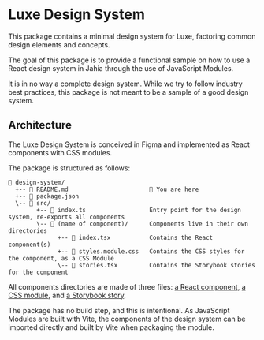 # Luxe Design System

This package contains a minimal design system for Luxe, factoring common design elements and concepts.

The goal of this package is to provide a functional sample on how to use a React design system in Jahia through the use of JavaScript Modules.

It is in no way a complete design system. While we try to follow industry best practices, this package is not meant to be a sample of a good design system.

## Architecture

The Luxe Design System is conceived in Figma and implemented as React components with CSS modules.

The package is structured as follows:

```
📁 design-system/
  +-- 📃 README.md                       📍 You are here
  +-- 📃 package.json
  \-- 📁 src/
        +-- 📃 index.ts                  Entry point for the design system, re-exports all components
        \-- 📁 (name of component)/      Components live in their own directories
              +-- 📃 index.tsx           Contains the React component(s)
              +-- 📃 styles.module.css   Contains the CSS styles for the component, as a CSS Module
              \-- 📃 stories.tsx         Contains the Storybook stories for the component
```

All components directories are made of three files: [a React component](https://react.dev/learn), [a CSS module](https://github.com/css-modules/css-modules), and [a Storybook story](https://storybook.js.org/docs/writing-stories).

The package has no build step, and this is intentional. As JavaScript Modules are built with Vite, the components of the design system can be imported directly and built by Vite when packaging the module.

